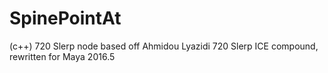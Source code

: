 # SpinePointAt
(c++) 720 Slerp node based off Ahmidou Lyazidi 720 Slerp ICE compound, rewritten for Maya 2016.5


